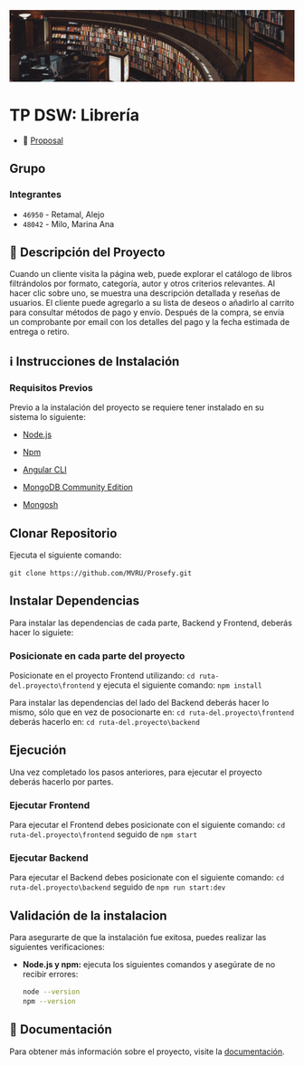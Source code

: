 ![MasterHead](https://github.com/AlejoRetamal/TP-DdeS/blob/main/docs/assets/img/Library1.jpg)

# TP DSW: Librería

-   📄 [Proposal](https://github.com/AlejoRetamal/TP-DdeS/blob/main/proposal.md)

## Grupo

### Integrantes

-   `46950` - Retamal, Alejo
-   `48042` - Milo, Marina Ana

## 💼 Descripción del Proyecto

Cuando un cliente visita la página web, puede explorar el catálogo de libros filtrándolos por formato, categoría, autor y otros criterios relevantes. Al hacer clic sobre uno, se muestra una descripción detallada y reseñas de usuarios. El cliente puede agregarlo a su lista de deseos o añadirlo al carrito para consultar métodos de pago y envío. Después de la compra, se envía un comprobante por email con los detalles del pago y la fecha estimada de entrega o retiro.

## ℹ️ Instrucciones de Instalación

### Requisitos Previos
<!-- Pueden faltar pre-requisitos. Tener instalado Git, por ejemplo. -->
Previo a la instalación del proyecto se requiere tener instalado en su sistema lo siguiente:

- [Node.js](https://nodejs.org/en/download)

- [Npm](https://www.npmjs.com/)

- [Angular CLI](https://angular.io/cli)

- [MongoDB Community Edition](https://www.mongodb.com/try/download/community)

- [Mongosh](https://www.mongodb.com/docs/mongodb-shell/install/)

## Clonar Repositorio

Ejecuta el siguiente comando:

`git clone https://github.com/MVRU/Prosefy.git`

## Instalar Dependencias

Para instalar las dependencias de cada parte, Backend y Frontend, deberás hacer lo siguiete:

### Posicionate en cada parte del proyecto

Posicionate en el proyecto Frontend utilizando: `cd ruta-del.proyecto\frontend` y ejecuta el siguiente comando: `npm install`

Para instalar las dependencias del lado del Backend deberás hacer lo mismo, sólo que en vez de posocionarte en: `cd ruta-del.proyecto\frontend` deberás hacerlo en: `cd ruta-del.proyecto\backend`

## Ejecución 

Una vez completado los pasos anteriores, para ejecutar el proyecto deberás hacerlo por partes.

### Ejecutar Frontend

Para ejecutar el Frontend debes posicionate con el siguiente comando: `cd ruta-del.proyecto\frontend` seguido de `npm start`

### Ejecutar Backend

Para ejecutar el Backend debes posicionate con el siguiente comando: `cd ruta-del.proyecto\backend` seguido de `npm run start:dev`

<!-- Acá tengo dudas si agregar lo de la extensión para conectar con la base de datos. -->

## Validación de la instalacion 

Para asegurarte de que la instalación fue exitosa, puedes realizar las siguientes verificaciones:

- **Node.js y npm:** ejecuta los siguientes comandos y asegúrate de no recibir errores:

  ```bash
  node --version
  npm --version

## 📄 Documentación

Para obtener más información sobre el proyecto, visite la [documentación](https://github.com/MVRU/Prosefy/tree/main/docs).